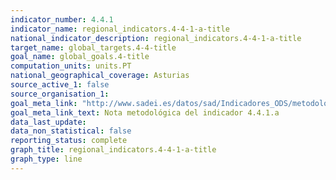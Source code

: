 ```yaml
---
indicator_number: 4.4.1
indicator_name: regional_indicators.4-4-1-a-title
national_indicator_description: regional_indicators.4-4-1-a-title
target_name: global_targets.4-4-title
goal_name: global_goals.4-title
computation_units: units.PT
national_geographical_coverage: Asturias
source_active_1: false
source_organisation_1:  
goal_meta_link: "http://www.sadei.es/datos/sad/Indicadores_ODS/metodologia/4.4.1.a.pdf"
goal_meta_link_text: Nota metodológica del indicador 4.4.1.a
data_last_update:  
data_non_statistical: false
reporting_status: complete
graph_title: regional_indicators.4-4-1-a-title
graph_type: line
---
```

